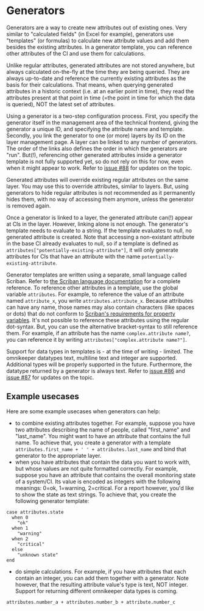 # Generators

Generators are a way to create new attributes out of existing ones. Very similar to "calculated fields" (in Excel for example), generators use "templates" (or formulas) to calculate new attribute values and add them besides the existing attributes. In a generator template, you can reference other attributes of the CI and use them for calculations.

Unlike regular attributes, generated attributes are not stored anywhere, but always calculated on-the-fly at the time they are being queried. They are always up-to-date and reference the currently existing attributes as the basis for their calculations. That means, when querying generated attributes in a historic context (i.e. at an earlier point in time), they read the attributes present at that point in time (=the point in time for which the data is queried), NOT the latest set of attributes.

Using a generator is a two-step configuration process. First, you specify the generator itself in the management area of the technical frontend, giving the generator a unique ID, and specifying the attribute name and template. Secondly, you link the generator to one (or more) layers by its ID on the layer management page. A layer can be linked to any number of generators. The order of the links also defines the order in which the generators are "run". But(!), referencing other generated attributes inside a generator template is not fully supported yet, so do not rely on this for now, even when it might appear to work. Refer to [issue #88](https://github.com/max-bytes/omnikeeper/issues/88) for updates on the topic.

Generated attributes will override existing regular attributes on the same layer. You may use this to override attributes, similar to layers. But, using generators to hide regular attributes is not recommended as it permanently hides them, with no way of accessing them anymore, unless the generator is removed again.

Once a generator is linked to a layer, the generated attribute can(!) appear at CIs in the layer. However, linking alone is not enough. The generator's template needs to evaluate to a string. If the template evaluates to null, no generated attribute is created. Note that accessing a non-existant attribute in the base CI already evaluates to null, so if a template is defined as `attributes["potentially-existing-attribute"]`, it will only generate attributes for CIs that have an attribute with the name `potentially-existing-attribute`.

Generator templates are written using a separate, small language called Scriban. Refer to [the Scriban language documentation](https://github.com/scriban/scriban/blob/master/doc/language.md) for a complete reference. To reference other attributes in a template, use the global variable `attributes`. For example, to reference the value of an attribute named `attribute_x`, you write `attributes.attribute_x`. Because attributes can have any name, those names may also contain characters (like spaces or dots) that do not conform to [Scriban's requirements for property variables](https://github.com/scriban/scriban/blob/master/doc/language.md#4-variables). It's not possible to reference these attributes using the regular dot-syntax. But, you can use the alternative bracket-syntax to still reference them. For example, if an attribute has the name `complex.attribute name?`, you can reference it by writing `attributes["complex.attribute name?"]`.

Support for data types in templates is - at the time of writing - limited. The omnikeeper datatypes text, multiline text and integer are supported. Additional types will be properly supported in the future. Furthermore, the datatype returned by a generator is always text. Refer to [issue #86](https://github.com/max-bytes/omnikeeper/issues/86) and [issue #87](https://github.com/max-bytes/omnikeeper/issues/87) for updates on the topic.

## Example usecases
Here are some example usecases when generators can help:
- to combine existing attributes together. For example, suppose you have two attributes describing the name of people, called "first_name" and "last_name". You might want to have an attribute that contains the full name. To achieve that, you create a generator with a template `attributes.first_name + ' ' + attributes.last_name` and bind that generator to the appropriate layer.
- when you have attributes that contain the data you want to work with, but whose values are not quite formatted correctly. For example, suppose you have an attribute that contains the overall monitoring state of a system/CI. Its value is encoded as integers with the following meanings: 0=ok, 1=warning, 2=critical. For a report however, you'd like to show the state as text strings. To achieve that, you create the following generator template:
```
case attributes.state
  when 0
    "ok"
  when 1
    "warning"
  when 2
    "critical"
  else
    "unknown state"
end
```
- do simple calculations. For example, if you have attributes that each contain an integer, you can add them together with a generator. Note however, that the resulting attribute value's type is text, NOT integer. Support for returning different omnikeeper data types is coming.
```
attributes.number_a + attributes.number_b + attribute.number_c
```
